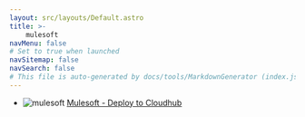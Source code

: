 ```yaml
---
layout: src/layouts/Default.astro
title: >-
    mulesoft
navMenu: false
# Set to true when launched
navSitemap: false
navSearch: false
# This file is auto-generated by docs/tools/MarkdownGenerator (index.js)
---
```


<ul>

<li>

![mulesoft](https://i.octopus.com/library/step-templates/mulesoft.png) [Mulesoft - Deploy to Cloudhub](/integrations/mulesoft/mulesoft-deploy-to-cloudhub)

</li>
        
</ul>
